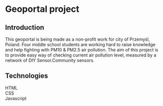 <h1>Geoportal project</h1>
<h2>Introduction</h2>
This geoportal is being made as a non-profit work for city of Przemyśl, Poland. Four middle school students are working hard to raise knowledge and help fighting with PM10 & PM2.5 air pollution. The aim of this project is to provide easy way of checking current air pollution level, measured by a network of DIY Sensor.Community sensors.
<h2>Technologies</h2>
HTML<br>
CSS<br>
Javascript
